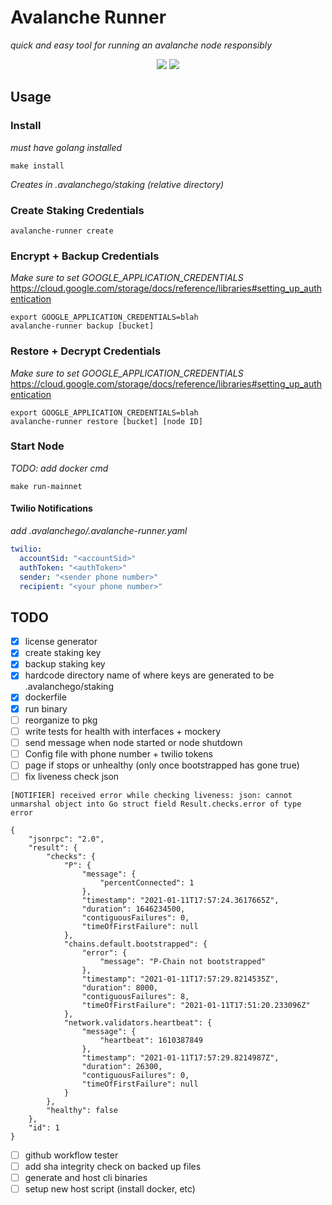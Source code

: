 # Avalanche Runner
_quick and easy tool for running an avalanche node responsibly_

<p align="center">
  <a href="https://goreportcard.com/report/github.com/patrick-ogrady/avalanche-runner"><img src="https://goreportcard.com/badge/github.com/patrick-ogrady/avalanche-runner" /></a>
  <a href="https://github.com/patrick-ogrady/avalanche-runner/blob/master/LICENSE"><img src="https://img.shields.io/github/license/patrick-ogrady/avalanche-runner.svg" /></a>
</p>

## Usage
### Install
_must have golang installed_
```text
make install
```

_Creates in .avalanchego/staking (relative directory)_
### Create Staking Credentials
```text
avalanche-runner create
```

### Encrypt + Backup Credentials
_Make sure to set GOOGLE_APPLICATION_CREDENTIALS_
https://cloud.google.com/storage/docs/reference/libraries#setting_up_authentication
```text
export GOOGLE_APPLICATION_CREDENTIALS=blah
avalanche-runner backup [bucket]
```

### Restore + Decrypt Credentials
_Make sure to set GOOGLE_APPLICATION_CREDENTIALS_
https://cloud.google.com/storage/docs/reference/libraries#setting_up_authentication
```text
export GOOGLE_APPLICATION_CREDENTIALS=blah
avalanche-runner restore [bucket] [node ID]
```

### Start Node
_TODO: add docker cmd_
```text
make run-mainnet
```

#### Twilio Notifications
_add .avalanchego/.avalanche-runner.yaml_
```yaml
twilio:
  accountSid: "<accountSid>"
  authToken: "<authToken>"
  sender: "<sender phone number>"
  recipient: "<your phone number>"
```

## TODO
- [x] license generator
- [x] create staking key
- [x] backup staking key
- [x] hardcode directory name of where keys are generated to be
  .avalanchego/staking
- [x] dockerfile
- [x] run binary
- [ ] reorganize to pkg
- [ ] write tests for health with interfaces + mockery
- [ ] send message when node started or node shutdown
- [ ] Config file with phone number + twilio tokens
- [ ] page if stops or unhealthy (only once bootstrapped has gone true)
- [ ] fix liveness check json
```
[NOTIFIER] received error while checking liveness: json: cannot unmarshal object into Go struct field Result.checks.error of type error
```
```
{
    "jsonrpc": "2.0",
    "result": {
        "checks": {
            "P": {
                "message": {
                    "percentConnected": 1
                },
                "timestamp": "2021-01-11T17:57:24.3617665Z",
                "duration": 1646234500,
                "contiguousFailures": 0,
                "timeOfFirstFailure": null
            },
            "chains.default.bootstrapped": {
                "error": {
                    "message": "P-Chain not bootstrapped"
                },
                "timestamp": "2021-01-11T17:57:29.8214535Z",
                "duration": 8000,
                "contiguousFailures": 8,
                "timeOfFirstFailure": "2021-01-11T17:51:20.233096Z"
            },
            "network.validators.heartbeat": {
                "message": {
                    "heartbeat": 1610387849
                },
                "timestamp": "2021-01-11T17:57:29.8214987Z",
                "duration": 26300,
                "contiguousFailures": 0,
                "timeOfFirstFailure": null
            }
        },
        "healthy": false
    },
    "id": 1
}
```
- [ ] github workflow tester
- [ ] add sha integrity check on backed up files
- [ ] generate and host cli binaries
- [ ] setup new host script (install docker, etc)
